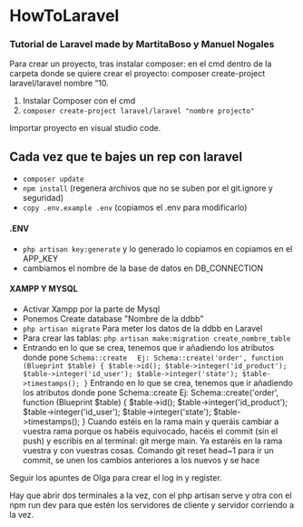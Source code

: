 # HowToLaravel
### Tutorial de Laravel made by MartitaBoso y Manuel Nogales 

Para crear un proyecto, tras instalar composer: en el cmd 
dentro de la carpeta donde se quiere crear el proyecto: composer create-project laravel/laravel nombre “10.
1. Instalar Composer con el cmd
2. `composer create-project laravel/laravel "nombre projecto"`

Importar proyecto en visual studio code.

 ## Cada vez que te bajes un rep con laravel
* `composer update`
* `npm install`
(regenera archivos que no se suben por el git.ignore y seguridad)
* `copy .env.example .env` (copiamos el .env para modificarlo)
#### .ENV
* `php artisan key:generate` y lo generado lo copiamos en copiamos en el APP_KEY 
* cambiamos el nombre de la base de datos en DB_CONNECTION

#### XAMPP Y MYSQL
* Activar Xampp por la parte de Mysql
* Ponemos Create database "Nombre de la ddbb"
* `php artisan migrate` Para meter los datos de la ddbb en Laravel
* Para crear las tablas: `php artisan make:migration create_nombre_table`
* Entrando en lo que se crea, tenemos que ir añadiendo los atributos donde pone `Schema::create`
` 
Ej: Schema::create('order', function (Blueprint $table) {
            $table->id();
            $table->integer('id_product');
            $table->integer('id_user');
            $table->integer('state');
            $table->timestamps();
}`
Entrando en lo que se crea, tenemos que ir añadiendo los atributos donde pone Schema::create 
Ej: Schema::create('order', function (Blueprint $table) {
            $table->id();
            $table->integer('id_product');
            $table->integer('id_user');
            $table->integer('state');
            $table->timestamps();
}
Cuando estéis en la rama main y queráis cambiar a vuestra rama porque os habéis equivocado, hacéis el commit (sin el push) y escribís en al terminal: git merge main. Ya estaréis en la rama vuestra y con vuestras cosas. 
Comando git reset head~1 para ir un commit, se unen los cambios anteriores a los nuevos y se hace

Seguir los apuntes de Olga para crear el log in y register.

Hay que abrir dos terminales a la vez, con el php artisan serve y otra con el npm run dev para que estén los servidores de cliente y servidor corriendo a la vez.
